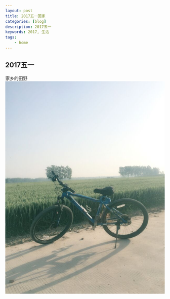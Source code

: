 ```yaml
---
layout: post
title: 2017五一回家
categories: [blog]
description: 2017五一
keywords: 2017, 生活
tags:
    - home
---
```


## 2017五一
家乡的田野
![乡间风光](/images/blog/IMG_20170501001.jpg)  
